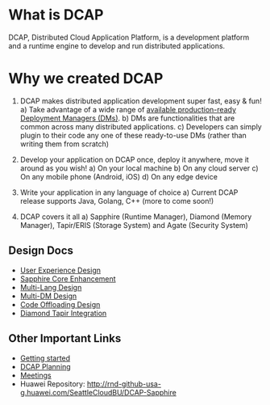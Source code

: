 # What is DCAP

DCAP, Distributed Cloud Application Platform, is a development platform and a runtime engine to develop and run distributed applications.

# Why we created DCAP

1. DCAP makes distributed application development super fast, easy & fun!
a) Take advantage of a wide range of [available production-ready Deployment Managers (DMs)](https://github.com/Huawei-PaaS/DCAP-Sapphire-Core/blob/master/docs/code_study/DMList.md).
b) DMs are functionalities that are common across many distributed applications.
c) Developers can simply plugin to their code any one of these ready-to-use DMs (rather than writing them from scratch)

2. Develop your application on DCAP once, deploy it anywhere, move it around as you wish!
a) On your local machine
b) On any cloud server
c) On any mobile phone (Android, iOS)
d) On any edge device

3. Write your application in any language of choice
a) Current DCAP release supports Java, Golang, C++ (more to come soon!)

4. DCAP covers it all
a) Sapphire (Runtime Manager), Diamond (Memory Manager), Tapir/ERIS (Storage System) and Agate (Security System)

## Design Docs
* [User Experience Design](https://docs.google.com/document/d/1fJ8C-uQYdzOIDPSFRlD5QQ_QTJ_H3mO-RSl95hDuotQ/edit)
* [Sapphire Core Enhancement](https://docs.google.com/document/d/1aqJxQ9LqnWxo7vWU2cbCiCkrkn55g9I6Piogs6VTo_U/edit#heading=h.x7ziw49lzhk5)
* [Multi-Lang Design](https://docs.google.com/document/d/1WwmX7fuVr4AoRz0lgbAwv4nt4Jwc9I9WHP5dO07jBj8/edit)
* [Multi-DM Design](https://docs.google.com/document/d/1g5SnzsnyGXzdZVDF_uj9MQJomQpHS-PMpfwnYn4RNDU/edit#)
* [Code Offloading Design](https://docs.google.com/document/d/17umH9X61h8A6ckQ0LakGTiMD81P3Z7hZEm_UAAGW4B0/edit#heading=h.ftifncwym4cn)
* [Diamond Tapir Integration](https://docs.google.com/document/d/1JvIofXhEMqulPfb2BxfTtNgmvhmLTna2lJo0FmZIZeM/edit#heading=h.yprn9eci8t8e)

## Other Important Links
* [Getting started](docs/GettingStarted.md)
* [DCAP Planning](https://github.com/Huawei-PaaS/DCAP-Sapphire/wiki/DCAP-Planning)
* [Meetings](https://github.com/Huawei-PaaS/DCAP-Sapphire/wiki/Meetings)
* Huawei Repository: http://rnd-github-usa-g.huawei.com/SeattleCloudBU/DCAP-Sapphire
